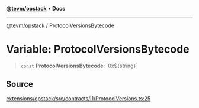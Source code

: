 [**@tevm/opstack**](../README.md) • **Docs**

***

[@tevm/opstack](../globals.md) / ProtocolVersionsBytecode

# Variable: ProtocolVersionsBytecode

> `const` **ProtocolVersionsBytecode**: \`0x$\{string\}\`

## Source

[extensions/opstack/src/contracts/l1/ProtocolVersions.ts:25](https://github.com/evmts/tevm-monorepo/blob/main/extensions/opstack/src/contracts/l1/ProtocolVersions.ts#L25)
